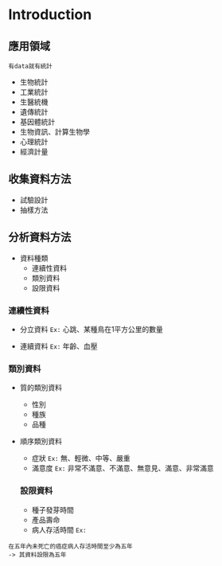 # Introduction

## 應用領域
`有data就有統計`
- 生物統計
- 工業統計
- 生醫統機
- 遺傳統計
- 基因體統計
- 生物資訊、計算生物學
- 心理統計
- 經濟計量

## 收集資料方法
- 試驗設計
- 抽樣方法

## 分析資料方法
- 資料種類
  - 連續性資料
  - 類別資料
  - 設限資料

### 連續性資料
- 分立資料
`Ex:` 心跳、某種鳥在1平方公里的數量

- 連續資料
`Ex:` 年齡、血壓

### 類別資料
- 質的類別資料
  - 性別
  - 種族
  - 品種

- 順序類別資料
  - 症狀
  `Ex:` 無、輕微、中等、嚴重
  - 滿意度
  `Ex:` 非常不滿意、不滿意、無意見、滿意、非常滿意
  
  ### 設限資料
  - 種子發芽時間
  - 產品壽命
  - 病人存活時間
`Ex:`
```
在五年內未死亡的癌症病人存活時間至少為五年
-> 其資料設限為五年
```
  
  
